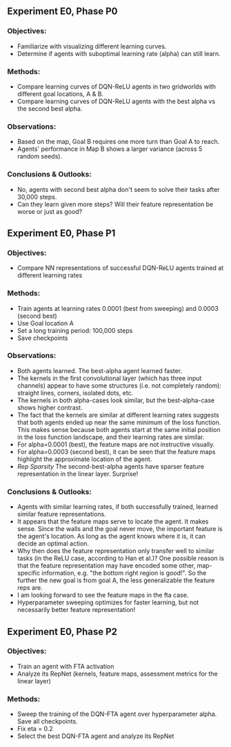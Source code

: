 ##  Experiment E0, Phase P0
### Objectives: 
- Familiarize with visualizing different learning curves. 
- Determine if agents with suboptimal learning rate (alpha) can still learn.
### Methods: 
- Compare learning curves of DQN-ReLU agents in two gridworlds with different goal locations, A & B.
- Compare learning curves of DQN-ReLU agents with the best alpha vs the second best alpha.
### Observations: 
- Based on the map, Goal B requires one more turn than Goal A to reach. 
- Agents' performance in Map B shows a larger variance (across 5 random seeds). 
### Conclusions & Outlooks: 
- No, agents with second best alpha don't seem to solve their tasks after 30,000 steps.
- Can they learn given more steps? Will their feature representation be worse or just as good?

## Experiment E0, Phase P1
### Objectives: 
- Compare NN representations of successful DQN-ReLU agents trained at different learning rates
### Methods: 
- Train agents at learning rates 0.0001 (best from sweeping) and 0.0003 (second best)
- Use Goal location A
- Set a long training period: 100,000 steps
- Save checkpoints
### Observations:
- Both agents learned. The best-alpha agent learned faster.
- The kernels in the first convolutional layer (which has three input channels) appear to have some structures (i.e. not completely random): straight lines, corners, isolated dots, etc.
- The kernels in both alpha-cases look similar, but the best-alpha-case shows higher contrast.
- The fact that the kernels are similar at different learning rates suggests that both agents ended up near the same minimum of the loss function. This makes sense because both agents start at the same initial position in the loss function landscape, and their learning rates are similar.
- For alpha=0.0001 (best), the feature maps are not instructive visually. 
- For alpha=0.0003 (second best), it can be seen that the feature maps highlight the approximate location of the agent. 
- *Rep Sparsity* The second-best-alpha agents have sparser feature representation in the linear layer. Surprise!
### Conclusions & Outlooks: 
- Agents with similar learning rates, if both successfully trained, learned similar feature representations.
- It appears that the feature maps serve to locate the agent. It makes sense. Since the walls and the goal never move, the important feature is the agent's location. As long as the agent knows where it is, it can decide an optimal action. 
- Why then does the feature representation only transfer well to similar tasks (in the ReLU case, according to Han et al.)? One possible reason is that the feature representation may have encoded some other, map-specific information, e.g. "the bottom right region is good!". So the further the new goal is from goal A, the less generalizable the feature reps are.
- I am looking forward to see the feature maps in the fta case.
- Hyperparameter sweeping optimizes for faster learning, but not necessarily better feature representation!

## Experiment E0, Phase P2
### Objectives: 
- Train an agent with FTA activation
- Analyze its RepNet (kernels, feature maps, assessment metrics for the linear layer)
### Methods: 
- Sweep the training of the DQN-FTA agent over hyperparameter alpha. Save all checkpoints.
- Fix eta = 0.2
- Select the best DQN-FTA agent and analyze its RepNet